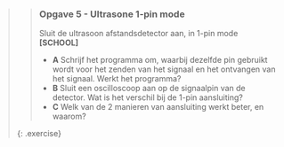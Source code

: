>> ### Opgave 5 - Ultrasone 1-pin mode
>>
>> Sluit de ultrasoon afstandsdetector aan, in 1-pin mode **[SCHOOL]**
>>
>> - **A** Schrijf het programma om, waarbij dezelfde pin gebruikt wordt voor het zenden van het signaal en het ontvangen van het signaal. Werkt het programma?
>> - **B** Sluit een oscilloscoop aan op de signaalpin van de detector. Wat is het verschil bij de 1-pin aansluiting?
>> - **C** Welk van de 2 manieren van aansluiting werkt beter, en waarom?
>>
>{: .exercise}